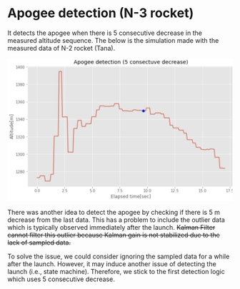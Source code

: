 # Apogee detection (N-3 rocket)

It detects the apogee when there is 5 consecutive decrease in the measured altitude sequence.
The below is the simulation made with the measured data of N-2 rocket (Tana).

![](result.png)


There was another idea to detect the apogee by checking if there is 5 m decrease from the last data. This has a problem to include the outlier data which is typically observed immediately after the launch. ~~Kalman Filter cannot filter this outlier because Kalman gain is not stabilized due to the lack of sampled data.~~

To solve the issue, we could consider ignoring the sampled data for a while after the launch. However, it may induce another issue of detecting the launch (i.e., state machine). Therefore, we stick to the first detection logic which uses 5 consecutive decrease.
